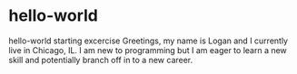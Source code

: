 # hello-world
hello-world starting excercise
Greetings, my name is Logan and I currently live in Chicago, IL. I am new to programming but I am eager to learn a new skill and potentially branch off in to a new career. 
